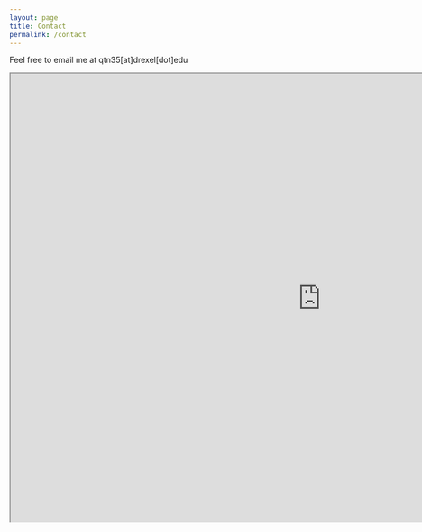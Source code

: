 ```yaml
---
layout: page
title: Contact
permalink: /contact
---
```


Feel free to email me at qtn35[at]drexel[dot]edu

<style unselectable="on">
#wrap {
width:1100px;
height:800px;
padding:0;
position:relative;
left:0px;
top:0px;
overflow:hidden;
}
#frame {
width:1100px;
height:800px;
position:relative;
left:0px;
top:0px;
}
#frame {
-ms-zoom:0.7;
}
</style>
<div id="wrap" unselectable="on">
    <iframe id="frame" src="https://outlook.office365.com/owa/calendar/110c50344a85472bb5e405b51106bbea@drexel.edu/f5687508e95a4628936c6ec64b86e7df11713153641374621794/calendar.html" ></iframe>
</div>
